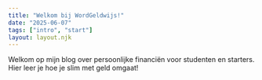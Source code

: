 ```yaml
---
title: "Welkom bij WordGeldwijs!"
date: "2025-06-07"
tags: ["intro", "start"]
layout: layout.njk
---
```


Welkom op mijn blog over persoonlijke financiën voor studenten en starters. Hier leer je hoe je slim met geld omgaat!

